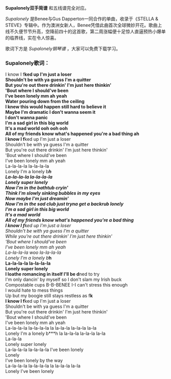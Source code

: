 

**Supalonely双手简谱** 和五线谱完全对应。

_Supalonely_ 是Benee与Gus Dapperton一同合作的单曲，收录于《STELLA &
STEVE》专辑中。作为澳洲女新人，Benee凭借此曲首次全球微妙开花。歌曲上线不久便节节升高，空降前四十的这首歌，第二周涨幅便十足惊人直逼预热小爆单的临界线，实在令人惊喜。

歌词下方是 _Supalonely钢琴谱_ ，大家可以免费下载学习。

### Supalonely歌词：

I know I f**ked up I'm just a loser  
Shouldn't be with ya guess I'm a quitter  
But you're out there drinkin' I'm just here thinkin'  
'Bout where I should've been  
I've been lonely mm ah yeah  
Water pouring down from the ceiling  
I knew this would happen still hard to believe it  
Maybe I'm dramatic I don't wanna seem it  
I don't wanna panic  
I'm a sad girl in this big world  
It's a mad world ooh ooh ooh  
All of my friends know what's happened you're a bad thing ah  
I know I f**ked up I'm just a loser  
Shouldn't be with ya guess I'm a quitter  
But you're out there drinkin' I'm just here thinkin'  
'Bout where I should've been  
I've been lonely mm ah yeah  
La-la-la-la la-la-la-la  
Lonely I'm a lonely b***h  
La-la-la-la la-la-la-la  
Lonely super lonely  
Now I'm in the bathtub cryin'  
Think I'm slowly sinking bubbles in my eyes  
Now maybe I'm just dreamin'  
Now I'm in the sad club just tryna get a backrub lonely  
I'm a sad girl in this big world  
It's a mad world  
All of my friends know what's happened you're a bad thing  
I know I f**ked up I'm just a loser  
Shouldn't be with ya guess I'm a quitter  
While you're out there drinkin' I'm just here thinkin'  
'Bout where I should've been  
I've been lonely mm ah yeah  
La-la-la-la woo la-la-la-la  
Lonely I'm a lonely b***h  
La-la-la-la la-la-la-la  
Lonely super lonely  
I loathe romancing in itself I'll be d**ned to try  
I'm only dancin' by myself so I don't slam my Irish buck  
Compostable cups B-B-BENEE I-I can't stress this enough  
I would hate to mess things  
Up but my boogie still stays restless as f**k  
I know I f**ked up I'm just a loser  
Shouldn't be with ya guess I'm a quitter  
But you're out there drinkin' I'm just here thinkin'  
'Bout where I should've been  
I've been lonely mm ah yeah  
La-la-la-la la-la-la-la la la-la-la la-la-la la-la  
Lonely I'm a lonely b***h la la-la-la la-la-la la-la  
La-la-la  
Lonely super lonely  
La-la-la-la la-la-la-la I've been lonely  
Lonely  
I've been lonely by the way  
La-la-la-la la-la-la-la la la-la-la la-la  
Lonely I've been lonely

